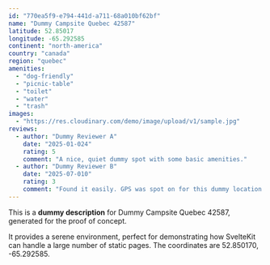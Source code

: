 ```yaml
---
id: "770ea5f9-e794-441d-a711-68a010bf62bf"
name: "Dummy Campsite Quebec 42587"
latitude: 52.85017
longitude: -65.292585
continent: "north-america"
country: "canada"
region: "quebec"
amenities:
  - "dog-friendly"
  - "picnic-table"
  - "toilet"
  - "water"
  - "trash"
images:
  - "https://res.cloudinary.com/demo/image/upload/v1/sample.jpg"
reviews:
  - author: "Dummy Reviewer A"
    date: "2025-01-024"
    rating: 5
    comment: "A nice, quiet dummy spot with some basic amenities."
  - author: "Dummy Reviewer B"
    date: "2025-07-010"
    rating: 3
    comment: "Found it easily. GPS was spot on for this dummy location."
---
```


This is a **dummy description** for Dummy Campsite Quebec 42587, generated for the proof of concept.

It provides a serene environment, perfect for demonstrating how SvelteKit can handle a large number of static pages. The coordinates are 52.850170, -65.292585.
